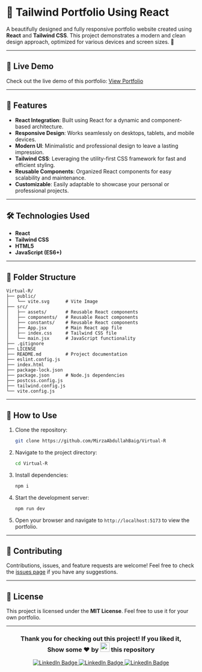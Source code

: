 # 🌟 Tailwind Portfolio Using React

A beautifully designed and fully responsive portfolio website created using **React** and **Tailwind CSS**. This project demonstrates a modern and clean design approach, optimized for various devices and screen sizes. 🚀

---

## 🔗 Live Demo

Check out the live demo of this portfolio: [View Portfolio](https://virtualr-sand.vercel.app/)

---

## 📖 Features

- **React Integration**: Built using React for a dynamic and component-based architecture.
- **Responsive Design**: Works seamlessly on desktops, tablets, and mobile devices.
- **Modern UI**: Minimalistic and professional design to leave a lasting impression.
- **Tailwind CSS**: Leveraging the utility-first CSS framework for fast and efficient styling.
- **Reusable Components**: Organized React components for easy scalability and maintenance.
- **Customizable**: Easily adaptable to showcase your personal or professional projects.

---

## 🛠️ Technologies Used

- **React**
- **Tailwind CSS**
- **HTML5**
- **JavaScript (ES6+)**

---

## 📂 Folder Structure

```
Virtual-R/
├── public/
│   └── vite.svg      # Vite Image
├── src/
│   ├── assets/       # Reusable React components
│   ├── components/   # Reusable React components
│   ├── constants/    # Reusable React components
│   ├── App.jsx       # Main React app file
│   ├── index.css     # Tailwind CSS file
│   └── main.jsx      # JavaScript functionality
├── .gitignore
├── LICENSE
├── README.md         # Project documentation
├── eslint.config.js
├── index.html
├── package-lock.json
├── package.json      # Node.js dependencies
├── postcss.config.js
├── tailwind.config.js
└── vite.config.js
```

---

## 🚀 How to Use

1. Clone the repository:
   ```bash
   git clone https://github.com/MirzaAbdullahBaig/Virtual-R
   ```

2. Navigate to the project directory:
   ```bash
   cd Virtual-R
   ```

3. Install dependencies:
   ```bash
   npm i
   ```

4. Start the development server:
   ```bash
   npm run dev
   ```

5. Open your browser and navigate to `http://localhost:5173` to view the portfolio.

---

## 🤝 Contributing

Contributions, issues, and feature requests are welcome! Feel free to check the [issues page](https://github.com/MirzaAbdullahBaig/Virtual-R/issues) if you have any suggestions.

---

## 📃 License

This project is licensed under the **MIT License**. Feel free to use it for your own portfolio.

---

<h3 align="center">Thank you for checking out this project! If you liked it, </br> Show some ❤️ by <img src="https://imgur.com/o7ncZFp.jpg" height=25px width=25px> this repository</h3>

<div align="center">
  <a href="mailto:abaig7921@gmail.com" target="_blank" title="👋 Email!">
    <img src="https://img.shields.io/badge/Connect%20Me%20via%20LinkedIn-0077B5?style=for-the-badge&logo=linkedin&logoColor=white" alt="LinkedIn Badge" />
  </a>
   <a href="https://github.com/MirzaAbdullahBaig" target="_blank" title="👋 Github!">
    <img src="https://img.shields.io/badge/Connect%20Me%20via%20LinkedIn-0077B5?style=for-the-badge&logo=linkedin&logoColor=white" alt="LinkedIn Badge" />
  </a>
   <a href="https://www.linkedin.com/in/mirzaabdullahbaig0/" target="_blank" title="👋 LinkedIn!">
    <img src="https://img.shields.io/badge/Connect%20Me%20via%20LinkedIn-0077B5?style=for-the-badge&logo=linkedin&logoColor=white" alt="LinkedIn Badge" />
  </a>
</div>
